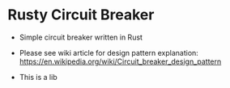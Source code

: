 # Rusty Circuit Breaker

- Simple circuit breaker written in Rust

- Please see wiki article for design pattern explanation: https://en.wikipedia.org/wiki/Circuit_breaker_design_pattern

- This is a lib